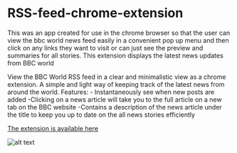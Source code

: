 # RSS-feed-chrome-extension
This was an app created for use in the chrome browser so that the user can view the bbc world news feed easily in a convenient pop up menu and then click on any links they want to visit or can just see the preview and summaries for all stories. This extension displays the latest news updates from BBC world

View the BBC World RSS feed in a clear and minimalistic view as a chrome extension. A simple and light way of keeping track of the latest news from around the world. Features: - Instantaneously see when new posts are added -Clicking on a news article will take you to the full article on a new tab on the BBC website -Contains a description of the news article under the title to keep you up to date on the all news stories efficiently

[The extension is available here](https://chrome.google.com/webstore/detail/bbc-world-rss-feed/hhgfopobaojdbdeolddhfkbjjlggampf)


![alt text](http://miteyan.com/img/rss.png "RSS Feed chrome extension")

